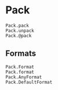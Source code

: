 
# Pack
```@docs
Pack.pack
Pack.unpack
Pack.@pack
```

## Formats
```@docs
Pack.Format
Pack.format
Pack.AnyFormat
Pack.DefaultFormat
```
